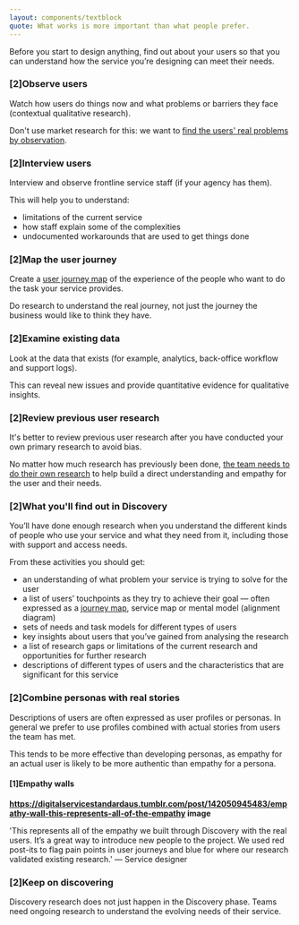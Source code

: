 ```yaml
---
layout: components/textblock
quote: What works is more important than what people prefer.
---
```


Before you start to design anything, find out about your users so that you can understand how the service you’re designing can meet their needs.

### [2]Observe users

Watch how users do things now and what problems or barriers they face (contextual qualitative research).

Don't use market research for this: we want to [find the users' real problems by observation](https://www.dta.gov.au/blog/i-want-a-pony/).

### [2]Interview users

Interview and observe frontline service staff (if your agency has them).

This will help you to understand:
 - limitations of the current service
 - how staff explain some of the complexities
 - undocumented workarounds that are used to get things done

### [2]Map the user journey

Create a [user journey map](https://designnotes.blog.gov.uk/2016/04/21/how-to-make-a-user-journey-map/) of the experience of the people who want to do the task your service provides.

Do research to understand the real journey, not just the journey the business would like to think they have.

### [2]Examine existing data

Look at the data that exists (for example, analytics, back-office workflow and support logs).

This can reveal new issues and provide quantitative evidence for qualitative insights.

### [2]Review previous user research

It's better to review previous user research after you have conducted your own primary research to avoid bias.

No matter how much research has previously been done, [the team needs to do their own research]((http://www.andybudd.com/archives/2017/05/the_real_value_of_original_research/)) to help build a direct understanding and empathy for the user and their needs.

### [2]What you'll find out in Discovery

You’ll have done enough research when you understand the different kinds of people who use your service and what they need from it, including those with support and access needs.

From these activities you should get:
- an understanding of what problem your service is trying to solve for the user
- a list of users’ touchpoints as they try to achieve their goal — often expressed as a [journey map](https://designnotes.blog.gov.uk/2016/04/21/how-to-make-a-user-journey-map/), service map or mental model (alignment diagram)
- sets of needs and task models for different types of users
- key insights about users that you’ve gained from analysing the research
- a list of research gaps or limitations of the current research and opportunities for further research
- descriptions of different types of users and the characteristics that are significant for this service

### [2]Combine personas with real stories

Descriptions of users are often expressed as user profiles or personas. In general we prefer to use profiles combined with actual stories from users the team has met.

This tends to be more effective than developing personas, as empathy for an actual user is likely to be more authentic than empathy for a persona.

#### [1]Empathy walls

**https://digitalservicestandardaus.tumblr.com/post/142050945483/empathy-wall-this-represents-all-of-the-empathy image**

'This represents all of the empathy we built through Discovery with the real users. It’s a great way to introduce new people to the project. We used red post-its to flag pain points in user journeys and blue for where our research validated existing research.' — Service designer

### [2]Keep on discovering

Discovery research does not just happen in the Discovery phase. Teams need ongoing research to understand the evolving needs of their service.
